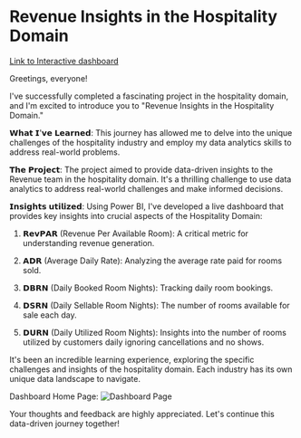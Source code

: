 # Revenue Insights in the Hospitality Domain

[Link to Interactive dashboard](https://app.powerbi.com/view?r=eyJrIjoiMzYyZTJmZDYtMGEzOC00ZDA3LThiZWYtMWQ2ZjlmMmE0MDRiIiwidCI6ImM2ZTU0OWIzLTVmNDUtNDAzMi1hYWU5LWQ0MjQ0ZGM1YjJjNCJ9)


Greetings, everyone!

I've successfully completed a fascinating project in the hospitality domain, and I'm excited to introduce you to "Revenue Insights in the Hospitality Domain."

𝗪𝗵𝗮𝘁 𝗜'𝘃𝗲 𝗟𝗲𝗮𝗿𝗻𝗲𝗱: This journey has allowed me to delve into the unique challenges of the hospitality industry and employ my data analytics skills to address real-world problems.

𝗧𝗵𝗲 𝗣𝗿𝗼𝗷𝗲𝗰𝘁: The project aimed to provide data-driven insights to the Revenue team in the hospitality domain. It's a thrilling challenge to use data analytics to address real-world challenges and make informed decisions.


𝗜𝗻𝘀𝗶𝗴𝗵𝘁𝘀 𝘂𝘁𝗶𝗹𝗶𝘇𝗲𝗱: Using Power BI, I've developed a live dashboard that provides key insights into crucial aspects of the Hospitality Domain:

1. 𝗥𝗲𝘃𝗣𝗔𝗥 (Revenue Per Available Room): A critical metric for understanding revenue generation.

2. 𝗔𝗗𝗥 (Average Daily Rate): Analyzing the average rate paid for rooms sold.

3. 𝗗𝗕𝗥𝗡 (Daily Booked Room Nights): Tracking daily room bookings.

4. 𝗗𝗦𝗥𝗡 (Daily Sellable Room Nights): The number of rooms available for sale each day.

5. 𝗗𝗨𝗥𝗡 (Daily Utilized Room Nights): Insights into the number of rooms utilized by customers daily ignoring cancellations and no shows.


It's been an incredible learning experience, exploring the specific challenges and insights of the hospitality domain. Each industry has its own unique data landscape to navigate.


Dashboard Home Page:
![Dashboard Page]("https://github.com/SannareddyHemalatha/Revenue_Insights_in_Hospitality_Domain/blob/9d80a6ab5d66233284495ea328bcf9c6a9d18958/Screenshot%20(25).png")


Your thoughts and feedback are highly appreciated. Let's continue this data-driven journey together!
